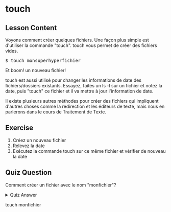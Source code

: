 # touch

## Lesson Content

Voyons comment créer quelques fichiers. Une façon plus simple est d'utiliser la commande "touch". touch vous permet de créer des fichiers vides.

<pre>$ touch monsuperhyperfichier</pre>

Et boom! un nouveau fichier!

touch est aussi utilisé pour changer les informations de date des fichiers/dossiers existants. Essayez, faites un ls -l sur un fichier et notez la date, puis "touch" ce fichier et il va mettre à jour l'information de date. 

Il existe plusieurs autres méthodes pour créer des fichiers qui impliquent d'autres choses comme la redirection et les éditeurs de texte, mais nous en parlerons dans le cours de Traitement de Texte.

## Exercise

<ol>
<li>Créez un nouveau fichier</li>
<li>Relevez la date</li>
<li>Exécutez la commande touch sur ce même fichier et vérifier de nouveau la date</li>
</ol>

## Quiz Question

Comment créer un fichier avec le nom "monfichier"?

<details>
    <summary>Quiz Answer</summary>
</details>

touch monfichier

